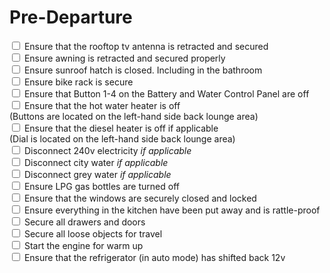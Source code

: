 # Pre-Departure

<input type="checkbox" /> Ensure that the rooftop tv antenna is retracted and secured <br/>
<input type="checkbox" /> Ensure awning is retracted and secured properly <br/>
<input type="checkbox" /> Ensure sunroof hatch is closed. Including in the bathroom<br/>
<input type="checkbox" /> Ensure bike rack is secure<br/>
<input type="checkbox" /> Ensure that Button 1-4 on the Battery and Water Control Panel are off<br/>
<input type="checkbox" /> Ensure that the hot water heater is off<br/>
(Buttons are located on the left-hand side back lounge area)<br/>
<input type="checkbox" /> Ensure that the diesel heater is off if applicable<br/>
(Dial is located on the left-hand side back lounge area)<br/>
<input type="checkbox" /> Disconnect 240v electricity *if applicable*<br/>
<input type="checkbox" /> Disconnect city water *if applicable*<br/>
<input type="checkbox" /> Disconnect grey water *if applicable*<br/>
<input type="checkbox" /> Ensure LPG gas bottles are turned off<br/>
<input type="checkbox" /> Ensure that the windows are securely closed and locked<br/>
<input type="checkbox" /> Ensure everything in the kitchen have been put away and is rattle-proof<br/>
<input type="checkbox" /> Secure all drawers and doors<br/>
<input type="checkbox" /> Secure all loose objects for travel<br/>
<input type="checkbox" /> Start the engine for warm up<br/>
<input type="checkbox" /> Ensure that the refrigerator (in auto mode) has shifted back 12v<br/>

